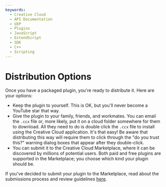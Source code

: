 ```yaml
---
keywords:
  - Creative Cloud
  - API Documentation
  - UXP
  - Plugins
  - JavaScript
  - ExtendScript
  - SDK
  - C++
  - Scripting
---
```


# Distribution Options

Once you have a packaged plugin, you're ready to distribute it. Here are your options:

* Keep the plugin to yourself. This is OK, but you'll never become a YouTube star that way.
* Give the plugin to your family, friends, and workmates. You can email the `.ccx` file or, more likely, put it on a cloud folder somewhere for them to download. All they need to do is double click the `.ccx` file to install using the Creative Cloud application. It's that easy! Be aware that distributing this way will require them to click through the "do you trust this?" warning dialog boxes that appear after they double-click.
* You can submit it to the Creative Cloud Marketplace, where it can be discovered by millions of potential users. Both paid and free plugins are supported in the Marketplace; you choose which kind your plugin should be.

If you've decided to submit your plugin to the Marketplace, read about the submissions process and review guidelines [here](/distribution/submission-checklist/).